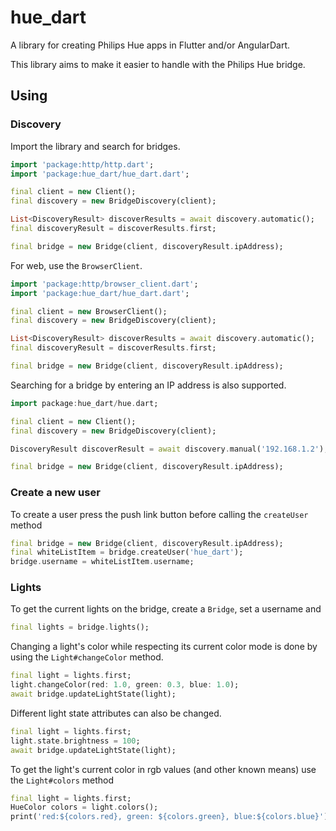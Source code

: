 # hue_dart

A library for creating Philips Hue apps in Flutter and/or AngularDart. 

This library aims to make it easier to handle with the Philips Hue bridge.

## Using
### Discovery
Import the library and search for bridges. 

```dart
import 'package:http/http.dart';
import 'package:hue_dart/hue_dart.dart';

final client = new Client();
final discovery = new BridgeDiscovery(client);

List<DiscoveryResult> discoverResults = await discovery.automatic();
final discoveryResult = discoverResults.first;

final bridge = new Bridge(client, discoveryResult.ipAddress);
```

For web, use the `BrowserClient`.

```dart
import 'package:http/browser_client.dart';
import 'package:hue_dart/hue_dart.dart';

final client = new BrowserClient();
final discovery = new BridgeDiscovery(client);

List<DiscoveryResult> discoverResults = await discovery.automatic();
final discoveryResult = discoverResults.first;

final bridge = new Bridge(client, discoveryResult.ipAddress);
```

Searching for a bridge by entering an IP address is also supported.

```dart
import package:hue_dart/hue.dart;

final client = new Client();
final discovery = new BridgeDiscovery(client);

DiscoveryResult discoverResult = await discovery.manual('192.168.1.2');

final bridge = new Bridge(client, discoveryResult.ipAddress);
```

### Create a new user

To create a user press the push link button before calling the `createUser` method 
```dart
final bridge = new Bridge(client, discoveryResult.ipAddress);
final whiteListItem = bridge.createUser('hue_dart');
bridge.username = whiteListItem.username;
```

### Lights
To get the current lights on the bridge, create a `Bridge`, set a username and 
```dart
final lights = bridge.lights();
```

Changing a light's color while respecting its current color mode is done by using the `Light#changeColor` method.

```dart
final light = lights.first;
light.changeColor(red: 1.0, green: 0.3, blue: 1.0);
await bridge.updateLightState(light);
```

Different light state attributes can also be changed.
```dart
final light = lights.first;
light.state.brightness = 100;
await bridge.updateLightState(light);
```

To get the light's current color in rgb values (and other known means) use the `Light#colors` method
```dart
final light = lights.first;
HueColor colors = light.colors();
print('red:${colors.red}, green: ${colors.green}, blue:${colors.blue}');
```

